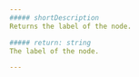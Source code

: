 ```yaml
---
##### shortDescription
Returns the label of the node.

##### return: string
The label of the node.

---
```

